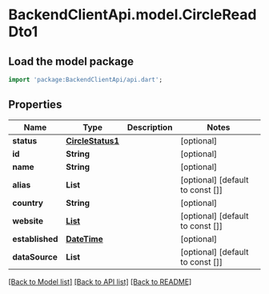 # BackendClientApi.model.CircleReadDto1

## Load the model package
```dart
import 'package:BackendClientApi/api.dart';
```

## Properties
Name | Type | Description | Notes
------------ | ------------- | ------------- | -------------
**status** | [**CircleStatus1**](CircleStatus1.md) |  | [optional] 
**id** | **String** |  | [optional] 
**name** | **String** |  | [optional] 
**alias** | **List<String>** |  | [optional] [default to const []]
**country** | **String** |  | [optional] 
**website** | [**List<CircleWebsiteReadDto>**](CircleWebsiteReadDto.md) |  | [optional] [default to const []]
**established** | [**DateTime**](DateTime.md) |  | [optional] 
**dataSource** | **List<String>** |  | [optional] [default to const []]

[[Back to Model list]](../README.md#documentation-for-models) [[Back to API list]](../README.md#documentation-for-api-endpoints) [[Back to README]](../README.md)


